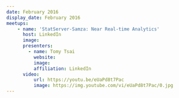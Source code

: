 ```yaml
---
date: February 2016
display_date: February 2016
meetups:
    - name: 'StatServer-Samza: Near Real-time Analytics'
      host: LinkedIn
      image: 
      presenters:
        - name: Tomy Tsai
          website: 
          image:
          affiliation: LinkedIn
      video:
          url: https://youtu.be/eUaPd8t7Pac
          image: https://img.youtube.com/vi/eUaPd8t7Pac/0.jpg
---
```

<!--
   Licensed to the Apache Software Foundation (ASF) under one or more
   contributor license agreements.  See the NOTICE file distributed with
   this work for additional information regarding copyright ownership.
   The ASF licenses this file to You under the Apache License, Version 2.0
   (the "License"); you may not use this file except in compliance with
   the License.  You may obtain a copy of the License at

       http://www.apache.org/licenses/LICENSE-2.0

   Unless required by applicable law or agreed to in writing, software
   distributed under the License is distributed on an "AS IS" BASIS,
   WITHOUT WARRANTIES OR CONDITIONS OF ANY KIND, either express or implied.
   See the License for the specific language governing permissions and
   limitations under the License.
-->